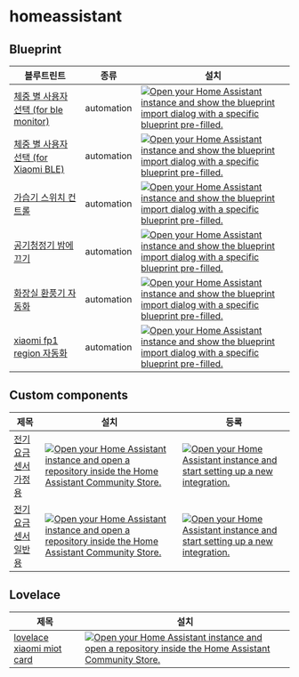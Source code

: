 ﻿# homeassistant
 
 ## Blueprint

| 블루트린트 | 종류 | 설치 |
| -- | -- | -- |
| [체중 별 사용자 선택 (for ble monitor)](https://github.com/dugurs/homeassistant/tree/main/blueprints/automation/bodyscale_user_selector) | automation | [![Open your Home Assistant instance and show the blueprint import dialog with a specific blueprint pre-filled.](https://my.home-assistant.io/badges/blueprint_import.svg)](https://my.home-assistant.io/redirect/blueprint_import/?blueprint_url=https%3A%2F%2Fgithub.com%2Fdugurs%2Fhomeassistant%2Fblob%2Fmain%2Fblueprints%2Fautomation%2Fbodyscale_user_selector%2Fbodyscale_user_selector_ble-monitor.yaml) |
| [체중 별 사용자 선택 (for Xiaomi BLE)](https://github.com/dugurs/homeassistant/tree/main/blueprints/automation/bodyscale_user_selector) | automation | [![Open your Home Assistant instance and show the blueprint import dialog with a specific blueprint pre-filled.](https://my.home-assistant.io/badges/blueprint_import.svg)](https://my.home-assistant.io/redirect/blueprint_import/?blueprint_url=https%3A%2F%2Fgithub.com%2Fdugurs%2Fhomeassistant%2Fblob%2Fmain%2Fblueprints%2Fautomation%2Fbodyscale_user_selector%2Fbodyscale_user_selector_xiaomi-ble.yaml) |
| [가습기 스위치 컨트롤](https://github.com/dugurs/homeassistant/tree/main/blueprints/automation/humidifier_switch_control) | automation | [![Open your Home Assistant instance and show the blueprint import dialog with a specific blueprint pre-filled.](https://my.home-assistant.io/badges/blueprint_import.svg)](https://my.home-assistant.io/redirect/blueprint_import/?blueprint_url=https%3A%2F%2Fgithub.com%2Fdugurs%2Fhomeassistant%2Fblob%2Fmain%2Fblueprints%2Fautomation%2Fhumidifier_switch_control%2Fhumidifier_switch_control.yaml) |
| [공기청정기 밤에 끄기](https://github.com/dugurs/homeassistant/tree/main/blueprints/automation/airpurifier_night_off) | automation | [![Open your Home Assistant instance and show the blueprint import dialog with a specific blueprint pre-filled.](https://my.home-assistant.io/badges/blueprint_import.svg)](https://my.home-assistant.io/redirect/blueprint_import/?blueprint_url=https%3A%2F%2Fgithub.com%2Fdugurs%2Fhomeassistant%2Fblob%2Fmain%2Fblueprints%2Fautomation%2Fairpurifier_night_off%2Fairpurifier_night_off.yaml) |
| [화장실 환풍기 자동화](https://github.com/dugurs/homeassistant/tree/main/blueprints/automation/toilet_fan_auto2) | automation | [![Open your Home Assistant instance and show the blueprint import dialog with a specific blueprint pre-filled.](https://my.home-assistant.io/badges/blueprint_import.svg)](https://my.home-assistant.io/redirect/blueprint_import/?blueprint_url=https%3A%2F%2Fgithub.com%2Fdugurs%2Fhomeassistant%2Fblob%2Fmain%2Fblueprints%2Fautomation%2Ftoilet_fan_auto2%2Ftoilet_fan_auto2.yaml) |
| [xiaomi fp1 region 자동화](https://github.com/dugurs/homeassistant/tree/main/blueprints/automation/xiaomi_fp1_region) | automation | [![Open your Home Assistant instance and show the blueprint import dialog with a specific blueprint pre-filled.](https://my.home-assistant.io/badges/blueprint_import.svg)](https://my.home-assistant.io/redirect/blueprint_import/?blueprint_url=https%3A%2F%2Fgithub.com%2Fdugurs%2Fhomeassistant%2Fblob%2Fmain%2Fblueprints%2Fautomation%2Fxiaomi_fp1_region%2Fxiaomi_fp1_region.yaml) |


## Custom components

| 제목 | 설치 | 등록 |
| -- | -- | -- | 
| [전기요금 센서 가정용](https://github.com/dugurs/kwh_to_won) | [![Open your Home Assistant instance and open a repository inside the Home Assistant Community Store.](https://my.home-assistant.io/badges/hacs_repository.svg)](https://my.home-assistant.io/redirect/hacs_repository/?category=Integration&repository=https%3A%2F%2Fgithub.com%2Fdugurs%2Fkwh_to_won&owner=%EB%8B%A4%EC%9D%80%EC%95%84%EB%B9%A0) | [![Open your Home Assistant instance and start setting up a new integration.](https://my.home-assistant.io/badges/config_flow_start.svg)](https://my.home-assistant.io/redirect/config_flow_start/?domain=kwh_to_won) |
| [전기요금 센서 일반용](https://github.com/dugurs/kwh_to_won_general) | [![Open your Home Assistant instance and open a repository inside the Home Assistant Community Store.](https://my.home-assistant.io/badges/hacs_repository.svg)](https://my.home-assistant.io/redirect/hacs_repository/?category=Integration&repository=https%3A%2F%2Fgithub.com%2Fdugurs%2Fkwh_to_won_general&owner=%EB%8B%A4%EC%9D%80%EC%95%84%EB%B9%A0) | [![Open your Home Assistant instance and start setting up a new integration.](https://my.home-assistant.io/badges/config_flow_start.svg)](https://my.home-assistant.io/redirect/config_flow_start/?domain=kwh_to_won_general) |


## Lovelace

| 제목 | 설치 |
| -- | -- |
| [lovelace xiaomi miot card](https://github.com/dugurs/lovelace-fan-xiaomi-miot) | [![Open your Home Assistant instance and open a repository inside the Home Assistant Community Store.](https://my.home-assistant.io/badges/hacs_repository.svg)](https://my.home-assistant.io/redirect/hacs_repository/?owner=%EB%8B%A4%EC%9D%80+%EC%95%84%EB%B9%A0&category=Lovelace&repository=https%3A%2F%2Fgithub.com%2Fdugurs%2Flovelace-fan-xiaomi-miot) |

